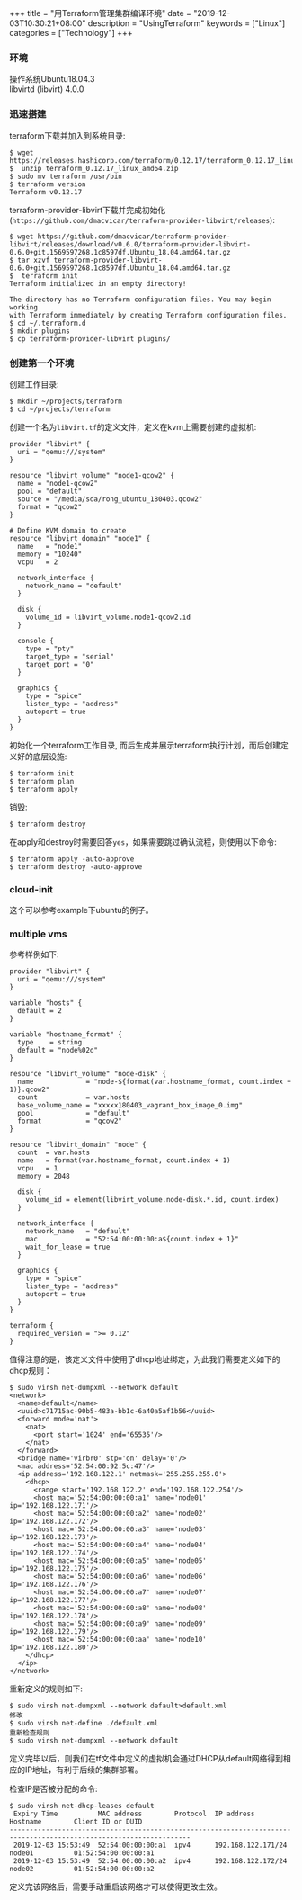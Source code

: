 +++
title = "用Terraform管理集群编译环境"
date = "2019-12-03T10:30:21+08:00"
description = "UsingTerraform"
keywords = ["Linux"]
categories = ["Technology"]
+++
### 环境
操作系统Ubuntu18.04.3    
libvirtd (libvirt) 4.0.0

### 迅速搭建
terraform下载并加入到系统目录:    

```
$ wget https://releases.hashicorp.com/terraform/0.12.17/terraform_0.12.17_linux_amd64.zip
$  unzip terraform_0.12.17_linux_amd64.zip
$ sudo mv terraform /usr/bin
$ terraform version
Terraform v0.12.17
```
terraform-provider-libvirt下载并完成初始化(`https://github.com/dmacvicar/terraform-provider-libvirt/releases`):    

```
$ wget https://github.com/dmacvicar/terraform-provider-libvirt/releases/download/v0.6.0/terraform-provider-libvirt-0.6.0+git.1569597268.1c8597df.Ubuntu_18.04.amd64.tar.gz
$ tar xzvf terraform-provider-libvirt-0.6.0+git.1569597268.1c8597df.Ubuntu_18.04.amd64.tar.gz
$  terraform init
Terraform initialized in an empty directory!

The directory has no Terraform configuration files. You may begin working
with Terraform immediately by creating Terraform configuration files.
$ cd ~/.terraform.d
$ mkdir plugins
$ cp terraform-provider-libvirt plugins/
```
### 创建第一个环境
创建工作目录:      

```
$ mkdir ~/projects/terraform
$ cd ~/projects/terraform
```
创建一个名为`libvirt.tf`的定义文件，定义在kvm上需要创建的虚拟机:    

```
provider "libvirt" {
  uri = "qemu:///system"
}

resource "libvirt_volume" "node1-qcow2" {
  name = "node1-qcow2"
  pool = "default"
  source = "/media/sda/rong_ubuntu_180403.qcow2"
  format = "qcow2"
}

# Define KVM domain to create
resource "libvirt_domain" "node1" {
  name   = "node1"
  memory = "10240"
  vcpu   = 2

  network_interface {
    network_name = "default"
  }

  disk {
    volume_id = libvirt_volume.node1-qcow2.id
  }

  console {
    type = "pty"
    target_type = "serial"
    target_port = "0"
  }

  graphics {
    type = "spice"
    listen_type = "address"
    autoport = true
  }
}
```
初始化一个terraform工作目录, 而后生成并展示terraform执行计划，而后创建定义好的底层设施:      

```
$ terraform init
$ terraform plan
$ terraform apply
```
销毁:     

```
$ terraform destroy 
```
在apply和destroy时需要回答`yes`，如果需要跳过确认流程，则使用以下命令:     

```
$ terraform apply -auto-approve
$ terraform destroy -auto-approve
```
### cloud-init
这个可以参考example下ubuntu的例子。

### multiple vms
参考样例如下:      

```
provider "libvirt" {
  uri = "qemu:///system"
}

variable "hosts" {
  default = 2
}

variable "hostname_format" {
  type    = string
  default = "node%02d"
}

resource "libvirt_volume" "node-disk" {
  name             = "node-${format(var.hostname_format, count.index + 1)}.qcow2"
  count            = var.hosts
  base_volume_name = "xxxxx180403_vagrant_box_image_0.img"
  pool             = "default"
  format           = "qcow2"
}

resource "libvirt_domain" "node" {
  count  = var.hosts
  name   = format(var.hostname_format, count.index + 1)
  vcpu   = 1
  memory = 2048

  disk {
    volume_id = element(libvirt_volume.node-disk.*.id, count.index)
  }

  network_interface {
    network_name   = "default"
    mac            = "52:54:00:00:00:a${count.index + 1}"
    wait_for_lease = true
  }

  graphics {
    type = "spice"
    listen_type = "address"
    autoport = true
  }
}

terraform {
  required_version = ">= 0.12"
}
```
值得注意的是，该定义文件中使用了dhcp地址绑定，为此我们需要定义如下的dhcp规则：     

```
$ sudo virsh net-dumpxml --network default
<network>
  <name>default</name>
  <uuid>c71715ac-90b5-483a-bb1c-6a40a5af1b56</uuid>
  <forward mode='nat'>
    <nat>
      <port start='1024' end='65535'/>
    </nat>
  </forward>
  <bridge name='virbr0' stp='on' delay='0'/>
  <mac address='52:54:00:92:5c:47'/>
  <ip address='192.168.122.1' netmask='255.255.255.0'>
    <dhcp>
      <range start='192.168.122.2' end='192.168.122.254'/>
      <host mac='52:54:00:00:00:a1' name='node01' ip='192.168.122.171'/>
      <host mac='52:54:00:00:00:a2' name='node02' ip='192.168.122.172'/>
      <host mac='52:54:00:00:00:a3' name='node03' ip='192.168.122.173'/>
      <host mac='52:54:00:00:00:a4' name='node04' ip='192.168.122.174'/>
      <host mac='52:54:00:00:00:a5' name='node05' ip='192.168.122.175'/>
      <host mac='52:54:00:00:00:a6' name='node06' ip='192.168.122.176'/>
      <host mac='52:54:00:00:00:a7' name='node07' ip='192.168.122.177'/>
      <host mac='52:54:00:00:00:a8' name='node08' ip='192.168.122.178'/>
      <host mac='52:54:00:00:00:a9' name='node09' ip='192.168.122.179'/>
      <host mac='52:54:00:00:00:aa' name='node10' ip='192.168.122.180'/>
    </dhcp>
  </ip>
</network>
```
重新定义的规则如下:      

```
$ sudo virsh net-dumpxml --network default>default.xml
修改
$ sudo virsh net-define ./default.xml
重新检查规则
$ sudo virsh net-dumpxml --network default
```
定义完毕以后，则我们在tf文件中定义的虚拟机会通过DHCP从default网络得到相应的IP地址，有利于后续的集群部署。    

检查IP是否被分配的命令:       

```
$ sudo virsh net-dhcp-leases default
 Expiry Time          MAC address        Protocol  IP address                Hostname        Client ID or DUID
-------------------------------------------------------------------------------------------------------------------
 2019-12-03 15:53:49  52:54:00:00:00:a1  ipv4      192.168.122.171/24        node01          01:52:54:00:00:00:a1
 2019-12-03 15:53:49  52:54:00:00:00:a2  ipv4      192.168.122.172/24        node02          01:52:54:00:00:00:a2
```
定义完该网络后，需要手动重启该网络才可以使得更改生效。    
